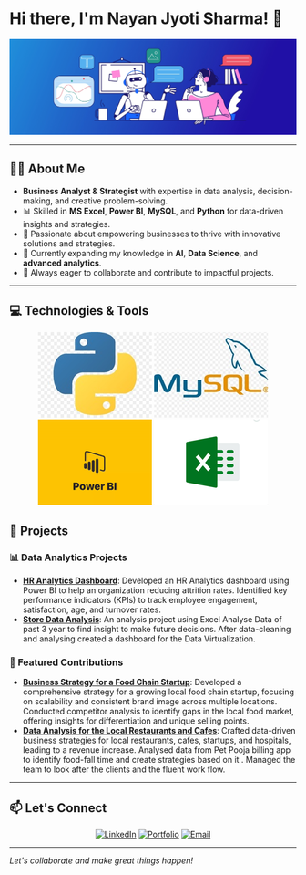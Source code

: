# Hi there, I'm Nayan Jyoti Sharma! 👋

![Profile Banner](chatGPT-GitHub-banner.jpg) <!-- Replace with your custom banner image URL -->

---

## 👨‍💻 About Me

- **Business Analyst & Strategist** with expertise in data analysis, decision-making, and creative problem-solving.
- 📊 Skilled in **MS Excel**, **Power BI**, **MySQL**, and **Python** for data-driven insights and strategies.
- 🤝 Passionate about empowering businesses to thrive with innovative solutions and strategies.
- 🌱 Currently expanding my knowledge in **AI**, **Data Science**, and **advanced analytics**.
- 🚀 Always eager to collaborate and contribute to impactful projects.

---

## 💻 Technologies & Tools

<div align="center">

![Python](pythonnewwww.jpg)
![MySQL](aa7ffc9id.jpg)
![Power BI](Powerbinew.gif)
![Excel](EXCEL.gif)

</div>


## 🚀 Projects

### 📊 Data Analytics Projects
- **[HR Analytics Dashboard](#)**: Developed an HR Analytics dashboard using Power BI to help an organization reducing attrition rates.
 Identified key performance indicators (KPIs) to track employee engagement, satisfaction, age, and
 turnover rates.
- **[Store Data Analysis](https://1drv.ms/x/c/b770a6cd097714de/Ef8beWnr2bhPvDILAYLBDtEBMV-Q1dWIr0Y5B9i6dAOj9Q?e=zzkfMY)**: An analysis project using Excel Analyse Data of past 3 year to find insight to make future decisions. After data-cleaning and analysing created a dashboard for the Data Virtualization.
 
### 🌟 Featured Contributions
- **[Business Strategy for a Food Chain Startup](#)**: Developed a comprehensive strategy for a growing local food chain startup, focusing on scalability and consistent brand image across multiple locations.  Conducted competitor analysis to identify gaps in the local food market, offering insights for
 differentiation and unique selling points.
- **[Data Analysis for the Local Restaurants and Cafes](#)**: Crafted data-driven business strategies for local restaurants, cafes, startups, and hospitals, leading to a
 revenue increase.
  Analysed data from Pet Pooja billing app to identify food-fall time and create strategies based on it .
  Managed the team to look after the clients and the fluent work flow.

---

## 📫 Let's Connect

<div align="center">

[![LinkedIn](https://img.shields.io/badge/LinkedIn-0A66C2?style=for-the-badge&logo=linkedin&logoColor=white)](https://www.linkedin.com/in/nayanxs/)
[![Portfolio](https://img.shields.io/badge/Portfolio-FF5722?style=for-the-badge&logo=google-chrome&logoColor=white)](https://nayanxs.github.io/About-NayanXS/)
[![Email](https://img.shields.io/badge/Email-D14836?style=for-the-badge&logo=gmail&logoColor=white)](mailto:nayanxs8881@gmail.com)

</div>

---

*Let's collaborate and make great things happen!*
